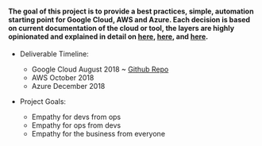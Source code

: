 #### The goal of this project is to provide a best practices, simple, automation starting point for Google Cloud, AWS and Azure.  Each decision is based on current documentation of the cloud or tool, the layers are highly opinionated and explained in detail on [here](app-layer.html), [here](foundation-layer.html), and [here](service-layer.html).

- Deliverable Timeline:
  - Google Cloud August 2018 ~ [Github Repo](https://github.com/SimplifyMyCloud/GCP-InfrastructureState "Github repo")
  - AWS October 2018
  - Azure December 2018

- Project Goals:
  - Empathy for devs from ops
  - Empathy for ops from devs
  - Empathy for the business from everyone


